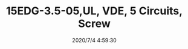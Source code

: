 ﻿---
layout: post 
title: 15EDG-3.5-05,UL, VDE, 5 Circuits, Screw
is_home: true
tags: EDG
categories: housing-terminal
overview: 15EDG-3.5-05,UL, VDE, 5 Circuits, Screw
part_number: 15EDG-3.5-05
thumb_img: static/202007/436-thumb-20200704130036.jpg
small_img: static/202007/436-20200704130036.jpg
date: 2020/7/4 4:59:30
---



